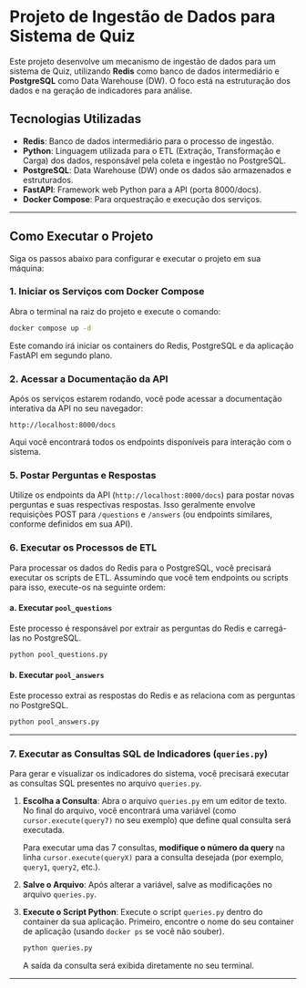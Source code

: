 # Projeto de Ingestão de Dados para Sistema de Quiz

Este projeto desenvolve um mecanismo de ingestão de dados para um sistema de Quiz, utilizando **Redis** como banco de dados intermediário e **PostgreSQL** como Data Warehouse (DW). O foco está na estruturação dos dados e na geração de indicadores para análise.

## Tecnologias Utilizadas

* **Redis**: Banco de dados intermediário para o processo de ingestão.
* **Python**: Linguagem utilizada para o ETL (Extração, Transformação e Carga) dos dados, responsável pela coleta e ingestão no PostgreSQL.
* **PostgreSQL**: Data Warehouse (DW) onde os dados são armazenados e estruturados.
* **FastAPI**: Framework web Python para a API (porta 8000/docs).
* **Docker Compose**: Para orquestração e execução dos serviços.

---

## Como Executar o Projeto

Siga os passos abaixo para configurar e executar o projeto em sua máquina:

### 1. Iniciar os Serviços com Docker Compose

Abra o terminal na raiz do projeto e execute o comando:

```bash
docker compose up -d
```

Este comando irá iniciar os containers do Redis, PostgreSQL e da aplicação FastAPI em segundo plano.

### 2. Acessar a Documentação da API

Após os serviços estarem rodando, você pode acessar a documentação interativa da API no seu navegador:

```
http://localhost:8000/docs
```

Aqui você encontrará todos os endpoints disponíveis para interação com o sistema.

### 5. Postar Perguntas e Respostas

Utilize os endpoints da API (`http://localhost:8000/docs`) para postar novas perguntas e suas respectivas respostas. Isso geralmente envolve requisições POST para `/questions` e `/answers` (ou endpoints similares, conforme definidos em sua API).

### 6. Executar os Processos de ETL

Para processar os dados do Redis para o PostgreSQL, você precisará executar os scripts de ETL. Assumindo que você tem endpoints ou scripts para isso, execute-os na seguinte ordem:

#### a. Executar `pool_questions`

Este processo é responsável por extrair as perguntas do Redis e carregá-las no PostgreSQL.

```bash
python pool_questions.py
```

#### b. Executar `pool_answers`

Este processo extrai as respostas do Redis e as relaciona com as perguntas no PostgreSQL.

```bash
python pool_answers.py
```

---

### 7. Executar as Consultas SQL de Indicadores (`queries.py`)

Para gerar e visualizar os indicadores do sistema, você precisará executar as consultas SQL presentes no arquivo `queries.py`.

1.  **Escolha a Consulta**:
    Abra o arquivo `queries.py` em um editor de texto. No final do arquivo, você encontrará uma variável (como `cursor.execute(query7)` no seu exemplo) que define qual consulta será executada.

    Para executar uma das 7 consultas, **modifique o número da query** na linha `cursor.execute(queryX)` para a consulta desejada (por exemplo, `query1`, `query2`, etc.).

2.  **Salve o Arquivo**:
    Após alterar a variável, salve as modificações no arquivo `queries.py`.

3.  **Execute o Script Python**:
    Execute o script `queries.py` dentro do container da sua aplicação. Primeiro, encontre o nome do seu container de aplicação (usando `docker ps` se você não souber).

    ```bash
    python queries.py
    ```

    A saída da consulta será exibida diretamente no seu terminal.

---